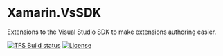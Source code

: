 # Xamarin.VsSDK

Extensions to the Visual Studio SDK to make extensions authoring easier.


[![TFS Build status](https://devdiv.visualstudio.com/_apis/public/build/definitions/0bdbc590-a062-4c3f-b0f6-9383f67865ee/6415/badge)](https://devdiv.visualstudio.com/DevDiv/_build/index?definitionId=6415&_a=completed)
[![License](https://img.shields.io/github/license/xamarin/Xamarin.VsSDK.svg)](https://github.com/xamarin/Xamarin.VsSDK/blob/master/LICENSE)
